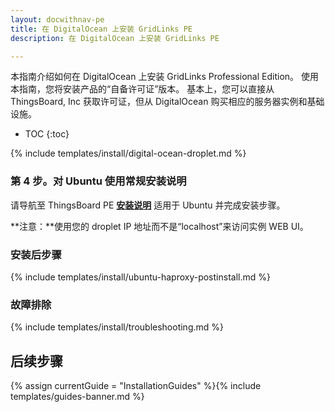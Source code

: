 ```yaml
---
layout: docwithnav-pe
title: 在 DigitalOcean 上安装 GridLinks PE
description: 在 DigitalOcean 上安装 GridLinks PE

---
```


本指南介绍如何在 DigitalOcean 上安装 GridLinks Professional Edition。
使用本指南，您将安装产品的“自备许可证”版本。
基本上，您可以直接从 ThingsBoard, Inc 获取许可证，但从 DigitalOcean 购买相应的服务器实例和基础设施。

* TOC
{:toc}


{% include templates/install/digital-ocean-droplet.md %}

### 第 4 步。对 Ubuntu 使用常规安装说明

请导航至 ThingsBoard PE [**安装说明**](/docs/user-guide/install/pe/ubuntu/)
适用于 Ubuntu 并完成安装步骤。

**注意：**使用您的 droplet IP 地址而不是“localhost”来访问实例 WEB UI。

### 安装后步骤

{% include templates/install/ubuntu-haproxy-postinstall.md %}

### 故障排除

{% include templates/install/troubleshooting.md %}

## 后续步骤

{% assign currentGuide = "InstallationGuides" %}{% include templates/guides-banner.md %}